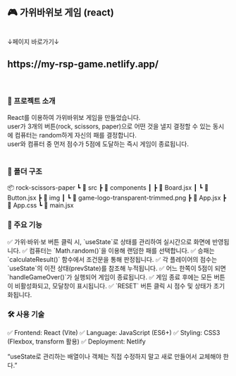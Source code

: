<h2>🎮 가위바위보 게임 (react)</h2>
<br>
↓페이지 바로가기↓
<h2>https://my-rsp-game.netlify.app/</h2>
<br>
<h3>📌 프로젝트 소개</h3>
React를 이용하여 가위바위보 게임을 만들었습니다.<br>
user가 3개의 버튼(rock, scissors, paper)으로 어떤 것을 낼지 결정할 수 있는 동시에 컴퓨터는 random하게 자신의 패를 결정합니다.<br>
user와 컴퓨터 중 먼저 점수가 5점에 도달하는 즉시 게임이 종료됩니다.<br>
<br>
<h3>📂 폴더 구조</h3>
📦 rock-scissors-paper
┗ 📂 src
   ┣ 📂 components
   ┃ ┣ 📜 Board.jsx
   ┃ ┗ 📜 Button.jsx
   ┣ 📂 img
   ┃ ┗ 📜 game-logo-transparent-trimmed.png
   ┣ 📜 App.jsx
   ┣ 📜 App.css
   ┗ 📜 main.jsx

<br>
<h3>🧩 주요 기능</h3>
✅ 가위·바위·보 버튼 클릭 시, `useState`로 상태를 관리하여 실시간으로 화면에 반영됩니다.
✅ 컴퓨터는 `Math.random()`을 이용해 랜덤한 패를 선택합니다.
✅ 승패는 `calculateResult()` 함수에서 조건문을 통해 판정됩니다.
✅ 각 플레이어의 점수는 `useState`의 이전 상태(prevState)를 참조해 누적됩니다.
✅ 어느 한쪽이 5점이 되면 `handleGameOver()`가 실행되어 게임이 종료됩니다.
✅ 게임 종료 후에는 모든 버튼이 비활성화되고, 모달창이 표시됩니다.
✅ `RESET` 버튼 클릭 시 점수 및 상태가 초기화됩니다.
<br>
<h3>🛠 사용 기술</h3>
✅ Frontend: React (Vite)
✅ Language: JavaScript (ES6+)
✅ Styling: CSS3 (Flexbox, transform 활용)
✅ Deployment: Netlify

“useState로 관리하는 배열이나 객체는 직접 수정하지 말고 새로 만들어서 교체해야 한다.”
